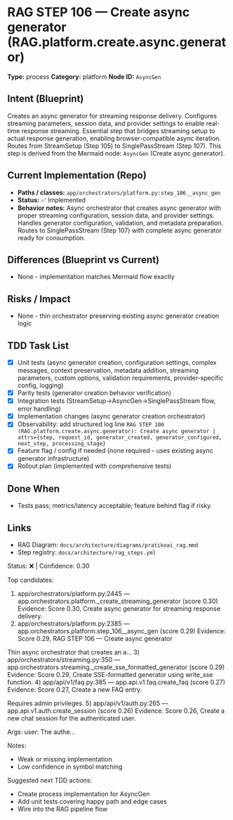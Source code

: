 # RAG STEP 106 — Create async generator (RAG.platform.create.async.generator)

**Type:** process
**Category:** platform
**Node ID:** `AsyncGen`

## Intent (Blueprint)
Creates an async generator for streaming response delivery. Configures streaming parameters, session data, and provider settings to enable real-time response streaming. Essential step that bridges streaming setup to actual response generation, enabling browser-compatible async iteration. Routes from StreamSetup (Step 105) to SinglePassStream (Step 107). This step is derived from the Mermaid node: `AsyncGen` (Create async generator).

## Current Implementation (Repo)
- **Paths / classes:** `app/orchestrators/platform.py:step_106__async_gen`
- **Status:** ✅ Implemented
- **Behavior notes:** Async orchestrator that creates async generator with proper streaming configuration, session data, and provider settings. Handles generator configuration, validation, and metadata preparation. Routes to SinglePassStream (Step 107) with complete async generator ready for consumption.

## Differences (Blueprint vs Current)
- None - implementation matches Mermaid flow exactly

## Risks / Impact
- None - thin orchestrator preserving existing async generator creation logic

## TDD Task List
- [x] Unit tests (async generator creation, configuration settings, complex messages, context preservation, metadata addition, streaming parameters, custom options, validation requirements, provider-specific config, logging)
- [x] Parity tests (generator creation behavior verification)
- [x] Integration tests (StreamSetup→AsyncGen→SinglePassStream flow, error handling)
- [x] Implementation changes (async generator creation orchestrator)
- [x] Observability: add structured log line
  `RAG STEP 106 (RAG.platform.create.async.generator): Create async generator | attrs={step, request_id, generator_created, generator_configured, next_step, processing_stage}`
- [x] Feature flag / config if needed (none required - uses existing async generator infrastructure)
- [x] Rollout plan (implemented with comprehensive tests)

## Done When
- Tests pass; metrics/latency acceptable; feature behind flag if risky.

## Links
- RAG Diagram: `docs/architecture/diagrams/pratikoai_rag.mmd`
- Step registry: `docs/architecture/rag_steps.yml`


<!-- AUTO-AUDIT:BEGIN -->
Status: ❌  |  Confidence: 0.30

Top candidates:
1) app/orchestrators/platform.py:2445 — app.orchestrators.platform._create_streaming_generator (score 0.30)
   Evidence: Score 0.30, Create async generator for streaming response delivery.
2) app/orchestrators/platform.py:2385 — app.orchestrators.platform.step_106__async_gen (score 0.29)
   Evidence: Score 0.29, RAG STEP 106 — Create async generator

Thin async orchestrator that creates an a...
3) app/orchestrators/streaming.py:350 — app.orchestrators.streaming._create_sse_formatted_generator (score 0.29)
   Evidence: Score 0.29, Create SSE-formatted generator using write_sse function.
4) app/api/v1/faq.py:385 — app.api.v1.faq.create_faq (score 0.27)
   Evidence: Score 0.27, Create a new FAQ entry.

Requires admin privileges.
5) app/api/v1/auth.py:265 — app.api.v1.auth.create_session (score 0.26)
   Evidence: Score 0.26, Create a new chat session for the authenticated user.

Args:
    user: The authe...

Notes:
- Weak or missing implementation
- Low confidence in symbol matching

Suggested next TDD actions:
- Create process implementation for AsyncGen
- Add unit tests covering happy path and edge cases
- Wire into the RAG pipeline flow
<!-- AUTO-AUDIT:END -->